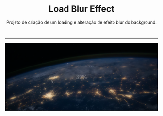 <h1 align="center"> Load Blur Effect </h1>

<p align="center"> Projeto de criação de um loading e alteração de efeito blur do background. </p>

</br> <hr>

<p align = "center"><img src= "./.github/Load_Blur_Effect.png"></p>
